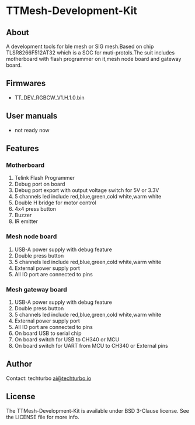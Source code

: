 # TTMesh-Development-Kit

## About

A development tools for ble mesh or SIG mesh.Based on chip TLSR8266F512AT32 which is a SOC for muti-protols.The suit includes motherboard with flash programmer on it,mesh node board and gateway board.

## Firmwares
* TT_DEV_RGBCW_V1.H.1.0.bin

## User manuals
* not ready now

## Features
### Motherboard
1. Telink Flash Programmer
2. Debug port on board
3. Debug port export with output voltage switch for 5V or 3.3V
4. 5 channels led include red,blue,green,cold white,warm white
5. Double H bridge for motor control
6. 4x4 press button
7. Buzzer
8. IR emitter

### Mesh node board
1. USB-A power supply with debug feature
2. Double press button
3. 5 channels led include red,blue,green,cold white,warm white
4. External power supply port
5. All IO port are connected to pins

### Mesh gateway board
1. USB-A power supply with debug feature
2. Double press button
3. 5 channels led include red,blue,green,cold white,warm white
4. External power supply port
5. All IO port are connected to pins
6. On board USB to serial chip
7. On board switch for USB to CH340 or MCU
8. On board switch for UART from MCU to CH340 or External pins

## Author

Contact: techturbo <ai@techturbo.io>

## License

The TTMesh-Development-Kit is available under BSD 3-Clause license. See the LICENSE file for more info.
